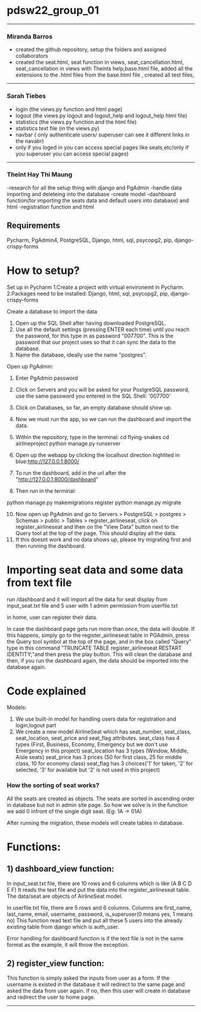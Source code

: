 # pdsw22_group_01


***
### Miranda Barros
- created the github repository, setup the folders and assigned collaborators
- created the seat.html, seat function in views, seat_cancellation.html, seat_cancellation in views with Theints help,base.html file, added all the extensions to the .html files from the base.html file
, created all test files, 
***
### Sarah Tiebes
- login (the views.py function and html page)
- logout (the views.py logout and logout_help and logout_help html file)
- statistics (the views.py function and the html file)
- statistics text file (in the views.py)
- navbar ( only authenticate users/ superuser can see it different links in the navabr)
- only if you loged in you can access special pages like seats,etc/only if you superuser you can access special pages)

***
### Theint Hay Thi Maung
-research for all the setup thing with django and PgAdmin
-handle data importing and deleteing into the database
-create model
-dashboard function(for importing the seats data and default users into database) and html
-registration function and html


## Requirements
Pycharm, PgAdmin4, PostgreSQL, Django, html, sql, psycopg2, pip, django-crispy-forms

# How to setup?
Set up in Pycharm
1.Create a project with virtual environemt in Pycharm.
2.Packages need to be installed: Django, html, sql, psycopg2, pip, django-crispy-forms

Create a database to import the data
1. Open up the SQL Shell after having downloaded PostgreSQL. 
2. Use all the default settings (pressing ENTER each time) until you reach the password, for this type in as password "007700". This
is the password that our project uses so that it can sync the data to the database.
3. Name the database, ideally use the name "postgres".

Open up PgAdmin:
1. Enter PgAdmin password 
2. Click on Servers and you will be asked for your PostgreSQL password, use the same password you entered in the SQL Shell: '007700'
3. Click on Databases, so far, an empty database should show up.
4. Now we must run the app, so we can run the dashboard and import the data.
5. Within the repository, type in the terminal:
cd flying-snakes
cd airlineproject
python manage.py runserver

6. Open up the webapp by clicking the localhost direction highlited in blue:http://127.0.0.1:8000/
7.  To run the dashboard, add in the url after the "http://127.0.0.1:8000/dashboard"
8. Then run in the terminal:
 
python manage.py makemigrations register
python manage.py migrate

10.  Now open up PgAdmin and go to Servers > PostgreSQL > postgres > Schemas > public > Tables > register_airlineseat, click on register_airlineseat and then on the "View Data" button next to the Query tool at the top of the page. This should display all the data. 
11.  If this doesnt work and no data shows up, please try migrating first and then running the dashboard.

# Importing seat data and some data from text file

run /dashboard and it will import all the data for seat display from input_seat.txt file and
                   5 user with 1 admin permission from userfile.txt
              
in home, user can register their data. 

In case the dashboard page gets run more than once, the data will double. If this happens, simply go to the register_airlineseat table in PGAdmin, press the Query
tool symbol at the top of the page, and in the box called "Query" type in this command "TRUNCATE TABLE register_airlineseat RESTART IDENTITY;"and then press the play button. This will clean the database and then, if you run the dashboard again, the data should be imported into the database again.


# Code explained

Models: 
1) We use built-in model for handling users data for registration and login,logout part
2) We create a new model AirlineSeat which has seat_number, seat_class, seat_location, seat_price and seat_flag attributes. 
   seat_class has 4 types (First, Business, Economy, Emergency but we don't use Emergency in this project)
   seat_location has 3 types (Window, Middle, Aisle seats)
   seat_price has 3 prices (50 for first class, 25 for middle class, 10 for economy class)
   seat_flag has 3 choices('1' for taken, '2' for selected, '3' for available but '2' is not used in this project)
 
 ### How the sorting of seat works?
All the seats are created as objects. The seats are sorted in ascending order in database but not in admin site page. So how we solve is in the function we add 0 infront of the single digit seat. (Eg: 1A -> 01A) 

 After running the migration, these models will create tables in database. 
 
 # Functions:
 ## 1) dashboard_view function:
 In input_seat.txt file, there are 10 rows and 6 columns which is like (A B C D E F)
 It reads the text file and put the data into the register_airlineseat table. The data/seat are objects of AirlineSeat model.
 
 In userfile.txt file, there are 5 rows and 6 columns. Columns are first_name, last_name, email, username, password, is_superuser(0 means yes, 1 means no)
 This function read text file and put all these 5 users into the already existing table from django which is auth_user.
 
 Error handling for dashboard function is if the text file is not in the same format as the example, it will throw the exception.
 
 ## 2) register_view function:
 This function is simply asked the inputs from user as a form. If the username is existed in the database it will redirect to the same page and asked the data from user again. If no, then this user will create in database and redirect the user to home page. 
 
 ***
 
 
